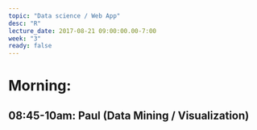 ```yaml
---
topic: "Data science / Web App"
desc: "R"
lecture_date: 2017-08-21 09:00:00.00-7:00
week: "3"
ready: false
---
```



# Morning:

## 08:45-10am: Paul (Data Mining / Visualization)

